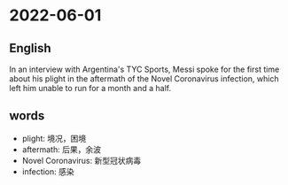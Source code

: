 # 2022-06-01


## English
In an interview with Argentina's TYC
Sports, Messi spoke for the first time about
his plight in the aftermath of the Novel
Coronavirus infection, which left him
unable to run for a month and a half.


## words
* plight: 境况，困境
* aftermath: 后果，余波
* Novel Coronavirus: 新型冠状病毒
* infection: 感染